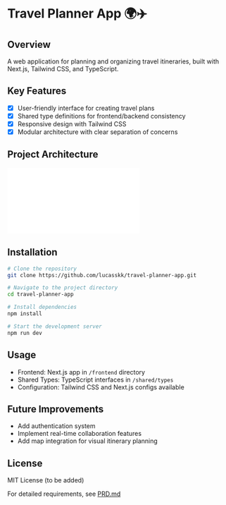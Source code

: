 # Travel Planner App 🌍✈️

## Overview
A web application for planning and organizing travel itineraries, built with Next.js, Tailwind CSS, and TypeScript.

## Key Features
- [x] User-friendly interface for creating travel plans
- [x] Shared type definitions for frontend/backend consistency
- [x] Responsive design with Tailwind CSS
- [x] Modular architecture with clear separation of concerns

## Project Architecture
![Architecture Diagram](ARCHITECTURE.md)

## Installation
```bash
# Clone the repository
git clone https://github.com/lucasskk/travel-planner-app.git

# Navigate to the project directory
cd travel-planner-app

# Install dependencies
npm install

# Start the development server
npm run dev
```

## Usage
- Frontend: Next.js app in `/frontend` directory
- Shared Types: TypeScript interfaces in `/shared/types`
- Configuration: Tailwind CSS and Next.js configs available

## Future Improvements
- Add authentication system
- Implement real-time collaboration features
- Add map integration for visual itinerary planning

## License
MIT License (to be added)

For detailed requirements, see [PRD.md](PRD.md)
